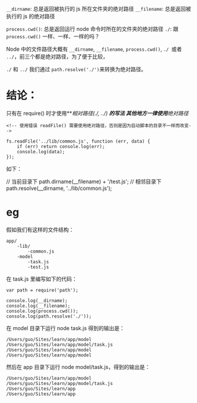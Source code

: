 `__dirname`: 总是返回被执行的 js 所在文件夹的绝对路径
`__filename`: 总是返回被执行的 js 的绝对路径

`process.cwd()`: 总是返回运行 node 命令时所在的文件夹的绝对路径
`./`: 跟 `process.cwd()` 一样、一样、一样的吗？


Node 中的文件路径大概有 `__dirname`, `__filename`, `process.cwd()`, `./ `或者 `../`，前三个都是绝对路径，为了便于比较，

`./` 和 `../` 我们通过 `path.resolve('./')`来转换为绝对路径。


# 结论：

只有在 require() 时才使用***相对路径(./, ../) ***的写法
其他地方一律使用**绝对路径**

```
<!-- 使用错误 readFile() 需要使用绝对路径，否则是因为启动脚本的目录不一样而改变-->

fs.readFile('../lib/common.js', function (err, data) {
    if (err) return console.log(err);
    console.log(data);
});
```

如下：

// 当前目录下
path.dirname(__filename) + '/test.js';
// 相邻目录下
path.resolve(__dirname, '../lib/common.js');


# eg

假如我们有这样的文件结构：

```
app/
    -lib/
        -common.js
    -model
        -task.js
        -test.js
```

在 task.js 里编写如下的代码：

```
var path = require('path');

console.log(__dirname);
console.log(__filename);
console.log(process.cwd());
console.log(path.resolve('./'));
```

在 model 目录下运行 node task.js 得到的输出是：

```
/Users/guo/Sites/learn/app/model
/Users/guo/Sites/learn/app/model/task.js
/Users/guo/Sites/learn/app/model
/Users/guo/Sites/learn/app/model
```

然后在 app 目录下运行 node model/task.js，得到的输出是：

```
/Users/guo/Sites/learn/app/model
/Users/guo/Sites/learn/app/model/task.js
/Users/guo/Sites/learn/app
/Users/guo/Sites/learn/app
```